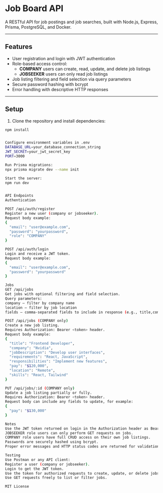 # Job Board API

A RESTful API for job postings and job searches, built with Node.js, Express, Prisma, PostgreSQL, and Docker.

---

## Features

- User registration and login with JWT authentication
- Role-based access control:
  - **COMPANY** users can create, read, update, and delete job listings
  - **JOBSEEKER** users can only read job listings
- Job listing filtering and field selection via query parameters
- Secure password hashing with bcrypt
- Error handling with descriptive HTTP responses

---

## Setup

1. Clone the repository and install dependencies:

```bash
npm install


Configure environment variables in .env
DATABASE_URL=your_database_connection_string
JWT_SECRET=your_jwt_secret_key
PORT=3000

Run Prisma migrations:
npx prisma migrate dev --name init

Start the server:
npm run dev


API Endpoints
Authentication

POST /api/auth/register
Register a new user (company or jobseeker).
Request body example:
{
  "email": "user@example.com",
  "password": "yourpassword",
  "role": "COMPANY"
}

POST /api/auth/login
Login and receive a JWT token.
Request body example:
{
  "email": "user@example.com",
  "password": "yourpassword"
}

Jobs
GET /api/jobs
Get jobs with optional filtering and field selection.
Query parameters:
company — filter by company name
location — filter by job location
fields — comma-separated fields to include in response (e.g., title,company,pay)

POST /api/jobs (COMPANY only)
Create a new job listing.
Requires Authorization: Bearer <token> header.
Request body example:
{
  "title": "Frontend Developer",
  "company": "Nvidia",
  "jobDescription": "Develop user interfaces",
  "requirements": "React, JavaScript",
  "responsibilities": "Implement new features",
  "pay": "$120,000",
  "location": "Remote",
  "skills": "React, Tailwind"
}

PUT /api/jobs/:id (COMPANY only)
Update a job listing partially or fully.
Requires Authorization: Bearer <token> header.
Request body can include any fields to update, for example:
{
  "pay": "$130,000"
}

Notes
Use the JWT token returned on login in the Authorization header as Bearer <token> to access protected endpoints.
JOBSEEKER role users can only perform GET requests on jobs.
COMPANY role users have full CRUD access on their own job listings.
Passwords are securely hashed using bcrypt.
Proper error messages and HTTP status codes are returned for validation, authorization, and server errors.

Testing
Use Postman or any API client:
Register a user (company or jobseeker).
Login to get the JWT token.
Use the token for authorized requests to create, update, or delete jobs (COMPANY only).
Use GET requests freely to list or filter jobs.

MIT License